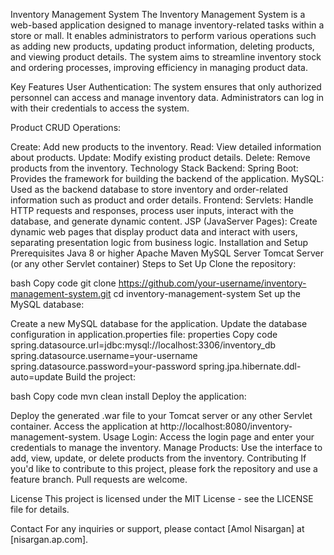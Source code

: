 Inventory Management System
The Inventory Management System is a web-based application designed to manage inventory-related tasks within a store or mall. It enables administrators to perform various operations such as adding new products, updating product information, deleting products, and viewing product details. The system aims to streamline inventory stock and ordering processes, improving efficiency in managing product data.

Key Features
User Authentication: The system ensures that only authorized personnel can access and manage inventory data. Administrators can log in with their credentials to access the system.

Product CRUD Operations:

Create: Add new products to the inventory.
Read: View detailed information about products.
Update: Modify existing product details.
Delete: Remove products from the inventory.
Technology Stack
Backend:
Spring Boot: Provides the framework for building the backend of the application.
MySQL: Used as the backend database to store inventory and order-related information such as product and order details.
Frontend:
Servlets: Handle HTTP requests and responses, process user inputs, interact with the database, and generate dynamic content.
JSP (JavaServer Pages): Create dynamic web pages that display product data and interact with users, separating presentation logic from business logic.
Installation and Setup
Prerequisites
Java 8 or higher
Apache Maven
MySQL Server
Tomcat Server (or any other Servlet container)
Steps to Set Up
Clone the repository:

bash
Copy code
git clone https://github.com/your-username/inventory-management-system.git
cd inventory-management-system
Set up the MySQL database:

Create a new MySQL database for the application.
Update the database configuration in application.properties file:
properties
Copy code
spring.datasource.url=jdbc:mysql://localhost:3306/inventory_db
spring.datasource.username=your-username
spring.datasource.password=your-password
spring.jpa.hibernate.ddl-auto=update
Build the project:

bash
Copy code
mvn clean install
Deploy the application:

Deploy the generated .war file to your Tomcat server or any other Servlet container.
Access the application at http://localhost:8080/inventory-management-system.
Usage
Login: Access the login page and enter your credentials to manage the inventory.
Manage Products: Use the interface to add, view, update, or delete products from the inventory.
Contributing
If you'd like to contribute to this project, please fork the repository and use a feature branch. Pull requests are welcome.

License
This project is licensed under the MIT License - see the LICENSE file for details.

Contact
For any inquiries or support, please contact [Amol Nisargan] at [nisargan.ap.com].
